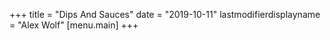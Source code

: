 +++
title = "Dips And Sauces"
date = "2019-10-11"
lastmodifierdisplayname = "Alex Wolf"
[menu.main]
+++
